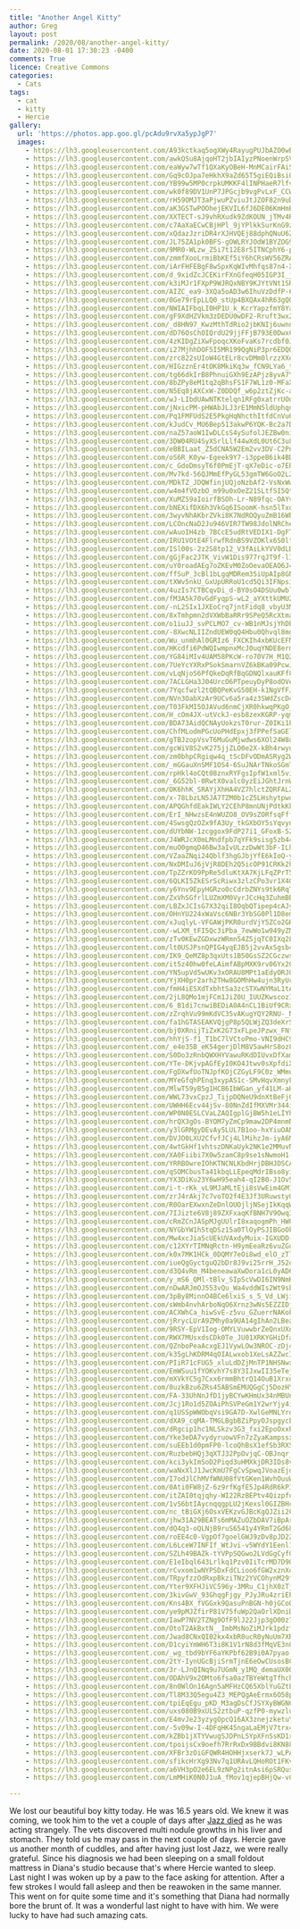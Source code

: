 ```yaml
---
title: "Another Angel Kitty"
author: Greg
layout: post
permalink: /2020/08/another-angel-kitty/
date: 2020-08-01 17:30:23 -0400
comments: True
licence: Creative Commons
categories:
  - Cats
tags:
  - cat
  - kitty
  - Hercie
gallery:
  url: 'https://photos.app.goo.gl/pcAdu9rvXa5ypJgP7'
  images:
    - https://lh3.googleusercontent.com/A93kctkaq5ogXWy4RayugPUJbAZO0wEJR6tvmoRZM6BVVneLb1ig4v7vXRf_pTtVRMtJ4hqZrXx2SD6RIDXbsI_2luUu0bQNdOArfyCqsBfRhUBAWaQqzNOijPB_NfdaC_i7Ul-Eixw=w1920-h1080
    - https://lh3.googleusercontent.com/awkQSu8AjqoHT2jbIAIyzPNoenWrpSVQlr88y4LxcBVqgmfGr8CTDJXQLWMIspibHEA0GPE4qHbO5b_3N-VLkFw2eRrfu1r7NYvY5DazA1BftefGUBzz2eBXF-vZGrg1Q7v4S_b-3Xw=w1920-h1080
    - https://lh3.googleusercontent.com/eaWyw7wTf1QXaKyOBeH-MnMCairFAiSOmK-JO3YCiSk6Rd96azX1gi8vFw1lw_642SXOn7tQlAqzAI3tAlEwLwywIAPGs0rAVYlFyuiJeb00cDpOvtJxZPWOCBE5kLloyiNW1ueL0as=w1920-h1080
    - https://lh3.googleusercontent.com/Gq9cOJpa7eHkhX9aZd65T5giEQiBsiQb9lJbvmiDHIfLEDxVRHkEBUcaKQlRjig9iTovJthqnNrvcAE_PJSXw1MKZfYpM7rJLtoYUfBMN_qsbMLfAfC0ZU-FKY4pODqZLeWikqBY9go=w1920-h1080
    - https://lh3.googleusercontent.com/YB99w5MP0crpkUMKKF4lINPHaeR7lfvI1Y5Qn5oypLpqb-DybUoerG8nyy-SIp_0MY7qoPQTu0RgpaydHvnZzg1woPHbdoWsUZFxAOAIL--d_r1yEK7Dx5EGQIf3_Jg8rOmmouywz10=w1920-h1080
    - https://lh3.googleusercontent.com/wk0f89DV1UnP7JPGcjb9vgPvLxF_CCWrPiYajpOuXATWfvGO3aJRDCsbONMtLTNpyiFekkP_W5acq-7248HBEEiKLiFEl1AvndgqCh61Dyx2b8Ufn5tUxmEf5lD8z-Ctmts8GmIVJiQ=w1920-h1080
    - https://lh3.googleusercontent.com/rH59OMJT3aPjwuPZviuJtJZOF82n9uDcqrNiauK2BcNg5RfxYMaXzIRouclMC6GDg84w4uj-krV1jY6_Kg_H7E1RKSfZr3o4xl23B5QdgZvtdZZlijhWG91pPm0br2NBgZsLwp4kZXE=w1920-h1080
    - https://lh3.googleusercontent.com/aK3GSTwPOOhejEKVIL6fJ6DE06KmHmEEkVKqKGVJXbxSx2WTzBjoSJNElbmXiXUsAW5bCnwf1qmXm5bu5NnkkpsoIY5avy36YeQcPcXSjOWZHubHDK2Qy9gY-OJT3M17hL9FVjtBtrg=w1920-h1080
    - https://lh3.googleusercontent.com/XXTECT-sJ9vhRXudk9ZdKOUN_jTMv4Rqpuebqq36kAbPSQq07MkmBZiypnquvALU2AqvVbmW-b5MwB9ZhejGg9R1JBbxqEAZKWSdhKxbrWPc8WGsQqE-6vEP35V-sx3agdUfQYa3-t0=w1920-h1080
    - https://lh3.googleusercontent.com/c7AaXaECwCBjHPl_9jYPlkkSurKnG9zUWrFnML7NiYChU7_nqRUBFnvPGC5H15SAeb92AXqW0v_aU282eCPnyJLhF5TPXkgfVkZCQgOzlGMefFP1aStzPyu_8MzQf1_JTwfdtxR1Bps=w1920-h1080
    - https://lh3.googleusercontent.com/xQdazJzriDR4rXJHVQEj88dphQNuU6ZZdon4zwAgk46sw2Qe12yHQ4uMtn3E98EcHqL-Lzt5u7IZE3OXGw_tldoea0jkujD7RIOb-sEv9Vcmg6RTda-pD1GhPLyRE_oavzQmeDvPwxQ=w1920-h1080
    - https://lh3.googleusercontent.com/JL75ZA1pk0BFS-gOWLRYJOdW1BYZOG9ev4iLHfUSnjRGYnq7xgUMu-aivmMFHvsCf080XpnOugjHV0Oq-eOUHO6DjbhJ9x93hTJBgn554dygsedMaPxUIG6KlKAY7vLFWTl7yG6qy2s=w1920-h1080
    - https://lh3.googleusercontent.com/9MR0-WLzw_Z5i7t12E8r5ITNCphY6-pMXeA9epkXBpwhE2JeuHCk-BBbpBPsXGBLNhTn192acqD9d-WSBYcLSEF1jp4YRu8cNImL1PaOv8s1z0tGXdGmxryZJrA3kNpVQmDM6WAKuec=w1920-h1080
    - https://lh3.googleusercontent.com/zmmfXooLrmiBbKEf5iY6hCRsWV56ZRApUZUM7yJqSLqFRxmh1S1Q0nkvZsIINrCi9n5QDoR8BOtaoCiDIZ7J1F8elpOEC2f-hRaN2anGDi4awiu8gW5Kf6T_pQY7JhgGcm8fqi25fzE=w1920-h1080
    - https://lh3.googleusercontent.com/iArFHFEBgF8wSpxKqWIvMhfqs87n4-XxhoE0DXt3qJvqbwAAT377S4EBB-OrKKpy20813yEA0pFX2LO8Arus4W-gCwhZSsSDbjk4a4I99tZFm_W97a1sTqtcY26sYVf-WPMvsa5aSY4=w1920-h1080
    - https://lh3.googleusercontent.com/d_9xidZcJCEKirFXnGfeqH05IGP3I_jnDpA08w7ombzXm5u5VbPJv-UQeQMdG7xBwI3Km62xV0F3Ennl6ESaS1H_5bzLPBiSUtq_L3t46FGtpcR2Nacw82Szc3HcYEg_XczYxo4Y0Fc=w1920-h1080
    - https://lh3.googleusercontent.com/k3iMJr1FXpP9WJRQxNBY9KJYtVNt1SRL1yV10NMdQui8ISjYdMg9UkpVHtDxFpMIRmu_6ZWD7uo1WyejyGUch-s4V1TC21YOaCATPajt35dLFZBjT0M0Vpc2NCEga0IKN0qzjKrGV3I=w1920-h1080
    - https://lh3.googleusercontent.com/AIZC_ea9-3XQa5oAD3w6IhuVzDdfP-6dociAWNWKxja4d6_dbwytK17cmp6mFWfAM40WRBr3yMmA5WQKDBVcpYFlxroz-2do62Rbv8aHQT1a-Nbyvi5ZgQfRySb7omgTs_XfmAJ5a8Q=w1920-h1080
    - https://lh3.googleusercontent.com/0Ge79rEpLLQ0_stUp4BXQAx4hR63gQOYlcyt9l8pLc_cmofQAle9Ic3DC5EKkGcStRHZY1Ss2Ojgr57gjpgOJppA_wBIRYP-AnSHaO-ztVLOxUd7XQr5nxr9t8oJ_dMj1nv_lmiaCPM=w1920-h1080
    - https://lh3.googleusercontent.com/NWIAIFbqLI0HP1U_k_KcrYapzfmY8YavBGrNsG3mqUU-ngdxMW-xyuwrt814hc_M3K_CBp-uFDQ0m993VI4FEfKRsitSUgbfOxA7SgyXMmx1DvTstl-lG2EACYaYeZHCsHGFH_s4AIk=w1920-h1080
    - https://lh3.googleusercontent.com/gF9XdHZVkm3zDEDU0wDF2-Rruft3wx27-nU4hCj3W1YATNadEC2dThFCtUNWCbsFfnOF6WE_yQVTxTwV1lVB6HB8XXIY6h8nBXURR7hzfi8HssxBX0FeTx0TLXkwbNU6cw2yz0eYRuU=w1920-h1080
    - https://lh3.googleusercontent.com/_d8HN97_KwzMthTdRio2jbKNIj6uwnnP4QFcdaC9vvHdcqbWJ7CwkUp7g8H3Xohbkuff4zSevcKDm4n5SLSMBELOwjGPBi16BXykIa-86EdYy-KTt4n0IDkvl6jbLO4ej7jsYoCT4BA=w1920-h1080
    - https://lh3.googleusercontent.com/dD76OsChOIQrdU29jjFFjB793E0DwxCVXvLO5SabgQBXs1Co4fv03rkRhXtY3ShEAWZYX7eN1lQAVuGjRBZkebGJ1NSJNLWD9Yme7_wtGvTUuUpxd2UJeV4lvwpyu_j3LyV7rNA-_EU=w1920-h1080
    - https://lh3.googleusercontent.com/4zKIDgZiXwFpoqcXKoFvaKs7rcdbf0J0TNpKw-sayVRupPGRLShzGklh310a9aZqBwl-JiDKVe4U9qpLHM9Ab__RUECZfn5i4vyNL4vr-wXT-AO_57py8wtfkfmxsgSmEierEjAbnBQ=w1920-h1080
    - https://lh3.googleusercontent.com/i27MjhhDOF5I5MR199QgNiP3pr6EDQOg1ey5rsW7fojCt6HqYL6rDx-E0HwOQUOX0IqmDdKbEWuK8KB7g4dQwRS6PRD-zAO13CNJb5dneXvQdgfiAtCe4o2kFqNhc4SOntDShS87Xq8=w1920-h1080
    - https://lh3.googleusercontent.com/zrc822sUIoW4GtELr8cvDMm0lrzzXXebPUSZE6YEEqxIVYCySkrKA_ijld6kMlLkzgkW0xDaIk_oTu1htH2mB4Cn83Z_l_16vyu52RRDlTzM2lZC3wdSiR-Af11w6JaAkxbS2i8atYs=w1920-h1080
    - https://lh3.googleusercontent.com/HIGzznEr4tOK8MkiKq3w_fCN9LYa6_t8QGlKffZ7bYKOTPCqewHEkSWfGc_nNderzJWa8vOzxNL-ir7bmLJLnXsCPQSh6oUfb0Z3tqO0MkUky9_q5ZdmK682wD7cWGoBT2d7OPHor14=w1920-h1080
    - https://lh3.googleusercontent.com/tg66dkIrB8PhnuiGXh9EzAPjz8yvA7YrR6daGVRLlG4oBbQDG5-HhQnhw2D7W3eD1tcL7bnboee7I0APLsmlotRirut0QXOTSi9T2F3Z-vDr37oNfRb9PzPBt7vRMtumZU8NYRA_G2U=w1920-h1080
    - https://lh3.googleusercontent.com/8bZPy8eM1tq2qBhsFS1F7WL1z0-MFaXCuZg-BGkty1DlN086HhsFRdqYY1iT9ZAdgiO87d2ONcNZIektY4K1oCwzJe8Xc5O9UUrK32NBT8OdBH9NSwjPsgmVtfpLn8GsyPRrAW6DycE=w1920-h1080
    - https://lh3.googleusercontent.com/N5Eq8jAXCxW-Z0DDQf_w6p2ztZjKc-apQnq-k3z6iXtmTRz-lbnXXqEozBChQ8TuBVlgaI3q_nCA2OkhVbthquOnqtOl0Tdf6uBJqazBsGYIDe_RFBzEcLKCIrsu2qjKgr8Rhbjrr-U=w1920-h1080
    - https://lh3.googleusercontent.com/wJ-LIbdUAwNTKtelqn1RFg0xatrrUOdmLn5JwcoTB9ZUi0ehDD0QN3tY-Bg03w3vR9tgDtSINQYyoJFtK_v-ZYwLOnZshWvm43ydQ1pwDC1UZM9jFTxU86ubX9_xkwmruuu4D-u-mzU=w1920-h1080
    - https://lh3.googleusercontent.com/jNxicPM-pHWAbJLJ3rE1MmN5ldUphqnAbZx-m0Bv6OCt-FshjHUb1__TiitYW3ShBQZYsNIOLkI7Im3S_K3qFqSJHUdvMpucYxH2Rp22N4CEz-x6LpmLTBiZdOJtBrctIESfh0jExF0=w1920-h1080
    - https://lh3.googleusercontent.com/Pq1FMFUdS2E5PkgHqNhcthItfdCnVu6GGGIDMymX2dMfg2bTR5jOI_D8DXXwFBlClz2i6tA0D7QRaf8HCSwJOtBnnE7D5YFsJCEmtoQrVPta5RRgM-5lxF0pHVFVaPbUhOOKysFVORA=w1920-h1080
    - https://lh3.googleusercontent.com/kJudCv_MU6Bep513akwP6YQK-Bc2a7DDBkYryTU4ZsOrqFHrj72IChu4Ffbf21OxyPmClmJUBnZfZWgKqHlVO7KQmLblEshcpKonkgun8yuiViyRHBzGOMxUCVcj1cbCUP4PMEafcdQ=w1920-h1080
    - https://lh3.googleusercontent.com/naZ57aoW1IwDLCsS4ySufolJEZBw0niL3pB4EePfZHq2ZfMLZGzrHNxN0uJqmquTfOleX1hkxNIoFDtQaM8aGG17hJg8UDTImoGfphWSIbh7rBtUOWyeY1oUmoP8-Xr6iSpLvq_uAvs=w1920-h1080
    - https://lh3.googleusercontent.com/3DW04RU4SyXSrlLlf44wXdL0Ut6C3u8lF05fda0jg2ywtTx4m60fdI_tAjEytCIkrApLSsG7JzNCUJNqp8YQ3iW8A-wLpRAkCPoNDrGxa21TTTVGdFHCAXdEPW_OEfs8WyvlzVleBFs=w1920-h1080
    - https://lh3.googleusercontent.com/eBBILaat_Z5dCNA5W2Em2vv3DV-C2PnEC8pjqEgoLqbpH3NpZL9KOzRlT_SLeyaM1ye4Clhej1pZXupnbO9U3gzb5sWFvkvcaV7QGgRbphTyqn3Pv7Z5xRVEQTBcE119uvSYo_-ssoc=w1920-h1080
    - https://lh3.googleusercontent.com/oS6R_K0yw-Egeek9Y7-i3ppeB6ik4BDUk18U85oaCKnl2fcqFxH7aanwITPaamApzWzfwmQNwmcfSi-8NRrS-tRv4an1kC1s7zUiXjFbEJKX6etr2VVcnZJOakSvUKX__2mryqG5t0M=w1920-h1080
    - https://lh3.googleusercontent.com/c_GdoDmsyT6f0PmEjT-qX7eDic-o7ER0UmS8U2_RhfpuL-_ur-xzEiAxZHyyCUpTNweI85AviUTrhuzvr1YNt_INwJuR2aTlP679MohUYxvbMviLEoYmS3sCKWqjIuYXrqyARlM6H78=w1920-h1080
    - https://lh3.googleusercontent.com/Mv7kd-56QJMmEfPyGL53gmTW6GoO2L2acYGuoz3tDHOpXkLcuhM8tsX7Iv6SnqJTsK2WEw83v74Rl36f899vvESQT76VW37RzVsEAIG-EKmQy67_SruhYSSHc2wNLEH6KnQ1llO-tTU=w1920-h1080
    - https://lh3.googleusercontent.com/MDkTZ_JDQWfinjUQjoNzbAf2-VsNxWwkqaD8AQVesETh0_DxQepluIgOLsihtm_6l7Heb42OYu2bv-deuiIvXGtlXt-AIdmcZdA0FWJG72LZwBAl9KG7U3n9EAe4u1Bs4x6enWvJzsQ=w1920-h1080
    - https://lh3.googleusercontent.com/w4m4fVOzbO_m99u0xOeZ21SLtfSI5QtQN1ondbnzOTV1EZ8V_xjcm_dr-E_eH8TPSSrMfqKcyiVGCG2DDbM5Fy4pxNMc7181r5Tm8dnFmTHCCgYJQlJzD9QMDUVRPhogkjRCuxmKS-Y=w1920-h1080
    - https://lh3.googleusercontent.com/XuMZS9aIoirfBSOh-Lr-N89fqc-OAYvDpavxYFCl3tx8g-mkYefs6jpif5_uVwF2axC25wS9URcJH2IuroOjhLbr_MrkSsZhW-5iPaQUoFMlIlgYEnDR75FQkOn6R_w-IYYibzEuElY=w1920-h1080
    - https://lh3.googleusercontent.com/bNEXifDX6h3VkGq6ISoomK-hsn5lTxo2cLc9yXXV5D1QS1eaAWWkyyYE7ab5FWjpAYrgElPGHABIaFNEGqZJ3VYxA5KS52Dzd2IlXHIIE8dCp9CkM18XM4D1txCUbK5ZjVHoWz--Jug=w1920-h1080
    - https://lh3.googleusercontent.com/3wyvNhAKbrZVki8K7NdROQyuZmB16WBOybCNRNeuMO-4a4g7QCqpQfHmUGLaKrOXrEoYzz6i4Ex8aWOmyR41in-Y5rsp7Q4ThKHsH3BiBbJHXe_Ze94Wkf6pF00aQb1Kv-UbVrSO1YQ=w1920-h1080
    - https://lh3.googleusercontent.com/LCOncNaD2Ju946VIR7TW98JdolNRChe2gXGzq93dHdRx59uqwtxRn_vlcMmU2vnxUok6AGvCNqLiz9Cv3ljFk3kqiRH6UvRhTXs65KZAYFaHlS7g70qx16i7MMkT1DzU6bArLs8bOEA=w1920-h1080
    - https://lh3.googleusercontent.com/wAuoIH4zb_7BCcE5udRtVEDIX1-DgFTztw4jJbZFENE8Kc9VnBZjFbSsXSaA85F_Hf7zC6YcpNF4Fkbn48lvCNlVEYkdnOUxRxI8J4C-fFXRrz3N1gnEwq_00VQkGG1jQ6fANmKut20=w1920-h1080
    - https://lh3.googleusercontent.com/IRU1VOtE4FlrwfRdnBS9VZOKlx6S0lttg9iH9gOcPt9UxBrkgLpbcOArob59jdTRNuhcWU-jo-hgO3wN3sJ3egM2-wKMGfT9u8V46LTvkm9yJWUEjsCsp0iwzFKL8v-aVVJd0nI_-Xo=w1920-h1080
    - https://lh3.googleusercontent.com/ISl00s-2z2S8tp12_V3fAiLkYVV0dLDjgwT2aox6bjtzCknsXQZ8BHisg21iJN-iHw3XIrgGW-g4fOTXhw6ziBflBPmvYRbMOb0KgAvBZhSXMHz62HP5wEmmB57eOmmiv4kb4_knW_U=w1920-h1080
    - https://lh3.googleusercontent.com/gGjFac2JTK_VivW1Dis977rqJT9f-lIt_-s-btmCPuVgInsV8PVmbN3nNxIhgFkhPbnxY1Z2_F2wRavc7sfjk52slYz4CXRNleM4PhlHzbtEpHxqRdszJ1P4tbbSh2HmOOi299rXBGA=w1920-h1080
    - https://lh3.googleusercontent.com/uY0roadAEg7oZKEvM0ZoOevaOEAO6J4M0x1ZaN6lQgxLxe92hGIC-tvmxJIvMjbPO2jWwgFFn15_Aav5fZlwZxFIzYu9S46mdhjkkA20fcgjN8rgWMX9j7eA14a-Bve14PhF2TnUi60=w1920-h1080
    - https://lh3.googleusercontent.com/ffSuP_3cBl1bLgqMDRem35iUpAIp8GNCxhRtJt1p51_WNWO2BjuOygTgo3kIDYPxt-cgefMC7uBQWsUlv8DxN6Vp76iYWVWwg48R6xskoW20MtYhU3iXp3jTHD2ddjLXT_8AFiMLbKY=w1920-h1080
    - https://lh3.googleusercontent.com/tXWv5nkU_GxUpURRoU1cd5Qi3IFNpsiGf3cHMMWCJOLXvUFn6yH6LSyFlKGz-rbJmEbDaI9ddpFKb-jEn9JI84BIXrISpMCQk5yIcCH9ly5qiCh_VGhDx28tVjwuzygDuHq9Vz08IVg=w1920-h1080
    - https://lh3.googleusercontent.com/4uzIs7CTBCqvDi_d-BY0sO4DSUu0wbluRJlvuX4zoznrpIWsY1L4koCHLRIhawfxWwMaCVJ8eY536-Hs1KCVagNLFF_oYn6YJSqhJ2e_1wxKCFmBaYEH-OQH62XRwLs8HHblbV3sMwA=w1920-h1080
    - https://lh3.googleusercontent.com/fM3A5k70vGdFyqpS-wL2_aYXttkUMU2vFDkP4fGvYCHcqq6HwVwd-UScfYWTDxBXTZx8lN9o5Gek8IpfN6s1S83-axm1AUwTicDTQ7aLctOWQTzQD-CV0a3gAFHPqIN5zCNEXiBBweU=w1920-h1080
    - https://lh3.googleusercontent.com/-nL2SIx1JXEoCrq7jntFidq8_vbyU3MDJLlMabvBv16l-0KvpxFaHh9ctCqSRFzK-0hJhu-qXnBcdtbvHFOnOY5l_6uKF-t68jARWod3IAOvOVcrj7Vlal5dLMxUr_QfNPxqEp6hAfs=w1920-h1080
    - https://lh3.googleusercontent.com/8xTmhpmn2dVXWbBaRRr9SPeQ5RcXtmajfTf4RiOLWopgzjtv6nMrYOks9BuAkxXIX-HzyICu6HK0OXuDijzjdomNeumkK_lm1GiKOWYelxp8NG-oN2Pd4Sri26_XxtalqowpcR7xR_g=w1920-h1080
    - https://lh3.googleusercontent.com/o1iuJJ_svPCLMO7_cv-WB1nMJsjYhDbCMsvEugtA4ybDJUOaC_B5n5wet-aaN7wU0DHEQ98KY9avNqpr9tEQuQToOPSoeBM-2xGGpZGuwNQI0ZtPOQpYse1MgavkIBCUUOTxwqTHh3w=w1920-h1080
    - https://lh3.googleusercontent.com/-8XwcNLIIZndUEW0qQ4Hbu0Qhvql8mgtQBXUfCcswCF-y0eeRN5xE3YmDy6wHoMKUCStSrBQbolqaeFcn6QU5RvyLtiLs64iutcT262PyJEilgc4G9LLmSjlb1cbTa1RmSay52HhKlg=w1920-h1080
    - https://lh3.googleusercontent.com/Wu_unmhAl0GRIz6_FXCKIh4xbKUcEFM3_R7OkzXF_m9HDIUiE5IVIoct9XX1ynPaUNi67av84Q36TGjqXfyDHkMM3ovCuDaSmdWgQtebgM8asNtoEKcSgImMIDu_Vqx05Z_akv45lPw=w1920-h1080
    - https://lh3.googleusercontent.com/HKcdfi6PdWQIwmpnxMcJ0uqYNDE8ermSw3U9KEoW-3hSJIpU9XEBsF_4Nzq3jY0sThxq5hYu2GAy6CiUXpFYKJNHhnvrVNOfHBnZbbfDIk0iJOPCxFaXIeWYFi1QCuaAZUetH5YgGaM=w1920-h1080
    - https://lh3.googleusercontent.com/YG84iMIv4UAM58PKcW-ro70V7H_M1Q2oqDbc5zDyr91WsWx8Vol0msZs0U2Vj7NZkhOFf_sJBUyDCm8zPY7hqd1DOQh4s9CQVcaa3UG_EubNJ3Iy-MZUfUtZDiQTZQbFzw4EnjbktWQ=w1920-h1080
    - https://lh3.googleusercontent.com/7UeYcYXRxPSokSmarnVZ6kBKa09PcwJo2RwP8jYfKUrp4jpcahfFzrSdj2VTF2ucZSNhgfaBJMpzKB8sZoGCv5Z887o_ZoO_Xi6Os_v5WgVWZLkCwTdVMGrGP8rCrNZ9HdP6Jxq8rys=w1920-h1080
    - https://lh3.googleusercontent.com/vLqNjoS6PfQkeDqRfBqGDNQlxauKFf8xrTAwFMSyT6ExUgpUp3JKhH-IhF9WwatYckczj8eWudAiZt-iRsSd7pd9CzOfthrEvt7rFT7wE4JshXPEzxc2oIdAfmmWfOVQ4LzTfena3TE=w1920-h1080
    - https://lh3.googleusercontent.com/7ACLGHa3J04UrcO6PTpeuyDyP8odOVe6b8_JjI7I25Cvja14V-tuYrE8L8iDhTCqufkNt5W9GXhJyNolQ-BOSJgAtkzyMc9nO37TAXKCTvyjJgIMQqDfIaxvmOI-Zdj0WDGBPNLsikI=w1920-h1080
    - https://lh3.googleusercontent.com/7Yqcfwzl2tQBQPeKvG50EH-k1NgVfFJhzfjmWLQ4IDZ2KMK6h5Pn26nz657zLxeNnA5P-931ISlXkfrUyYJcATzJ3zfpEB0mMG0LKPBRIlAtYam8244f9WNp5B6t4gpAoDo8CwgJmbo=w1920-h1080
    - https://lh3.googleusercontent.com/NVn3OabXzAr9UCv6a5ra4z3SWdZscD4C0lm-QPGUOpCGHHDKPYTYhdiqUCRXeqx-5nGO9nmv2CyOsN3eY2-onhJTzaXE-bVwDu6Mdsv-fj2NjNM7SwHdv1kwELzYuTFQ_fwsy4xIV3Q=w1920-h1080
    - https://lh3.googleusercontent.com/T03FkMI5OJAVud6nmCjXR0hkwqPKgO_u2YTRCSRcy-ofBEm4LE0S7j5v_Hd68U9PDhMODcRLF5PuvmKx-u3Uj7HH3e2NYMUubTWzUN2iEQS_llXirM5N0SPNx3k5bh7gO2tntcE3vsI=w1920-h1080
    - https://lh3.googleusercontent.com/H_cOm4JX-utVckJ-esb8zexKGRP-yqmkETk18lJjQEy7V8DLzxWITv-2ea60JAW3xuevXsa_21GNuI7su4BSK5EGzXUHzGJic9b1pARLtcZJwSMv_hZl5ZPlkElOvpgc_Vvfi_RlPDY=w1920-h1080
    - https://lh3.googleusercontent.com/BDA73AidQCNAyUokzsT0rur-Z0IKi1PLWQ-T84wu7_OWk5K674Ym4NqBB2Y42fDdUJyK4Zfxs-6ijJ9YeO7vr14S7La1U207vVq4ntPg1DHpdhd2HKAid7V5Uy9_iFKDrT0mZIC4Xg0=w1920-h1080
    - https://lh3.googleusercontent.com/ChfMLodmPGcUoPHdEpxj3fPPefSaGElHXXlhD-CTfgEb4U6_6WWf2wsU-xYXNtJWz_X6v7iMIDBmvQc6F7E8e6xNSa1e9LGhC8IXkeCFmp3Ov4Kj5uelDTRMpz7juhLqGOHEWCIujyo=w1920-h1080
    - https://lh3.googleusercontent.com/gTBJzopVsvT6MuGuMjwdws6XOl24W8qe_FkvgZU9f0oX4CHeMY2clp5lwyrtyNFI_mMb0-TC8Mdz-85SE3RfyEsu8OEntnJ37-6orOGBRsuitkDYX3KNqBejsUEUSyqDG6k08G39W-4=w1920-h1080
    - https://lh3.googleusercontent.com/gcWiV8S2vK275jjZLO0e2X-kBh4rwyn2iTwdblUV7QGZgF7dtOMyP1UZS-vR4QdgFY01GZW8eHOcTOK8fb6FfkFaKHI8nlRcH4DLYfa7uaU1UY1OK4nUiOKMxPvu3iPbQgaaLbGHB58=w1920-h1080
    - https://lh3.googleusercontent.com/zm0bhpCRgiqw4q_tScDFvODmASRyg2WqVtBasAIjq6f_pW399mcr4P27vGLqz5MpaHmn6tnlc6i6l2Todf9MjS7cWlSULSgrx5pVghKUmb5pc89EaYDqA9YsNVVdxkSGbnR3yQKrmLQ=w1920-h1080
    - https://lh3.googleusercontent.com/_mGGauXnSMF1OS4-6SuJNArTNkoSGmTcWGiAD0KaFF37gUs8Ba7x_vNfxISXMy-gAqeQ8tA3QcVh8qwPVspkok_AzB93SZsY2PtY2wKbRS5zRlYrG9HxvqmrzAcxrnYkSsFmDUYD_6U=w1920-h1080
    - https://lh3.googleusercontent.com/rpHkl4oCQt08znxRYFgsIpfW1xml5vi7whgv23t4bbHDjS-1EB4rY20wtGDuHBfOY2tFuaiKKOTcykbpMPOUKIazue4iz7E9MGLuzieBn1xHUrUTrSjzbHKTEkqWnBlb6UF5oFLYe-E=w1920-h1080
    - https://lh3.googleusercontent.com/_6G52bl-0RwtX0valc0yzEiJGhtJrnWQ7Bgo2lhwNl96m-BYDpCN2lixB5GkzcElATOpGdb9sad8a7Nq4y8yKpCnLdsh1V3qRQi9Zo6id-WBmHr7027s4I1T_iozhpC71LFJU3BTURk=w1920-h1080
    - https://lh3.googleusercontent.com/OK6hhK_SRAYjXhHA4VZ7hlctZQRFALZ4BTsGcY-EfhM_plG-_-wyvT3mnsqFG8KvtGmMUnp01yA9w9IXNk7mmAGcVo4ST7JXfmHNiH5IE6toMi9X4DftKVqJDjRMnBntga-mFaHjCEY=w1920-h1080
    - https://lh3.googleusercontent.com/x-78LbzLN5JA7TZM0b1cZ5LHshytpwo6BCh2p-ZeeqLE0G-TvQHJ7IIjh9Fjh_MoBg-8IEJbtP6uS5PxLs0TlSkFdYoMPMOGQDIPSdORQbgOM5qFC3NNCMhf1qK6K6U2HSymuolGHys=w1920-h1080
    - https://lh3.googleusercontent.com/APQGhfdEakIWLY2CEhP8mnUNjPdtkKkngSRqhSMop0kfc4IptSicMO0mEUd_lK6VVT9iIjnMadg21qtfPuJX62o7RWfbD7wQ5LmiIHTvkSFmUxCdR6iNyymcQDO_2fWlCxXpNVgxRuo=w1920-h1080
    - https://lh3.googleusercontent.com/ErI_NHwzsE4nWUZO8_OV9sZORfsqFffA3LoEvTYgY2JxBdYs6dYNolhL5MVBkr4RPl4VCLo9MEQPLCJYtm2zd4hdJBZ5VTu1zZmiopTiLSw9zmMJGXe4bc3eokUzl-NS94fKoQ1sWfQ=w1920-h1080
    - https://lh3.googleusercontent.com/4SwsgQzOZx9fA3Uy_tkGXbOY5sYqvynMuBgwL_lbwWpQ2zGvjegq66Y8EspRT31z1SShCvv-4XL4i6I7uHM8VE4s-SG_JTVheKs3lz5vKf6EPOfLthA3EJE2QeGaMG-xhStkiuh81Wc=w1920-h1080
    - https://lh3.googleusercontent.com/dUYbNW-1zcggox9FdP27i1_GFoxB-5Z0lAIjV1MuTwdAG0QZQn8sq8DXcVYVtKwe1618fyivCcHHHnnYiG9NBsObQ1rWH8LWjx-I6LpIjLHgxQhrC9-pLaR5xKTf8PvIubXsbGm9LgQ=w1920-h1080
    - https://lh3.googleusercontent.com/J4WRJcX0mLMndfpb7qYFk9sisg5zb44b1__sXCUQDvsWqM4SJeYmOXMpaZV-gfKmtkmUSvGMw-hiJ9jCF9UPpyXreYNPK7yQ4U6CkvKrqIqeKdRMprEob0UB0OCq9ZiPNXIsXs5WtFY=w1920-h1080
    - https://lh3.googleusercontent.com/muO0gmqD46Bw3aIvULzzDwWt3bF-ILhEe3cOc0mKWChpfWyDLO1XS3FnoXsrFAdmLTKbgnP_7y-PJIAj-TqROHcsHS_jdD_KBvFTfD7ZTGPanPn006AWMFoYZRPcCwYlOkOMlqp2Wt0=w1920-h1080
    - https://lh3.googleusercontent.com/VZaaZNqi24Qblf3hgGJbjYfE6kIoQ-yCpMnH7O1QDavQBdKH83AIMvX4IQiHIiyDZjYvcgjv_IxaxAhPjcs4aiFX-TiWqjazH3Ay8jhDRdJKYHR5jzFy6DsMtrsbWdfQ6lUhDfRlNlk=w1920-h1080
    - https://lh3.googleusercontent.com/NxDMIuJ6jVjR8DEh2Q5icOP91CRKk2h5QcLtU-lB6TK5ijTay2kswqj6f668aQjtTNJxAFSUPPn2208sTfEo009fRWfWfZmAWJ_HXdm4iuJTl-9CytY5vccEBvfkNhBnCJ85lG3JiG8=w1920-h1080
    - https://lh3.googleusercontent.com/TpZZrKO9PpRe5dluKtXA7KjLFqZPrT5rs9YIgFhnU-1mY5Wv3e46UnkRHxONCsxWX7AZJaODd3DWjqB05japr6Lz92WcSrJyyDX5b-LLhX70OzUnJIjLcr2wECndpPQgd-nRGT60aow=w1920-h1080
    - https://lh3.googleusercontent.com/6QLKI5ZkESrScRiwx3zlzCPo3vr1X4GcBDtlG2r7MIQh4GCdtj9a5e84lr4hh9jg93KcyXHCZqMPyzOOU3ccwCHipSBHpj2MonkVGgkc7ejiAIyTQLUEHbyHC50HfkC2YorleMXcJkI=w1920-h1080
    - https://lh3.googleusercontent.com/y6Ynv9EpyHGRzo0cCdrbZNYs9tk6RqT3Scn8seYK5PD6IQ5O8bTl3UV3zj5DRd5jk-AQjOdB3-HLrp6YxkV6wXrpaLmkLqThtYg2PPq7bdJ36_uR91YO991RQFwyEJjjulAU68VMavY=w1920-h1080
    - https://lh3.googleusercontent.com/ZxVhSGfrlLUZmXM0VyrJCcHq3ZuhmBBxSVSZxIxMmdF4bNPyvYDOprrz4Sr2oSlbrXAaB6_yWGXF_Jy57AuIDwDH2xtSflAawqtou3cdugrNXR0rGDX0VM8vEJhOu6jINw2Q1rXyKt0=w1920-h1080
    - https://lh3.googleusercontent.com/LBZxJCIsG7X32qiI8OqbQTipep4cAJySDdc6y5CqNVSEU1Fb-YlCzCCZAktC147BUtlYyu829fNPtE67Uzt_CeKHTYqemt2X5CnuQ39WIxTo54cDLGWvSEWURa0Hko4Xv3iuljAWmSw=w1920-h1080
    - https://lh3.googleusercontent.com/OHnYU224xWaVsc6NBr3YbSG0Pl1D8emX9s4Ra5sQU9sYO51FNi8hyN8kMIdSLXM5uvx33kWgRCmObsppuCiaI4VGMfRUBNOjEkq3KYYxJExWn1AYEQGxoGoK2W-AmaveytMSzVBqR5c=w1920-h1080
    - https://lh3.googleusercontent.com/xJuqlyL-VFGAWjPKR0urdVjY5ZCo2GKGnImhsbBrUC4H1-E8bkubvp5-CGgT2msHeyXvmYoKaFlRGv0qH6t2H8G-NqZQ3wG09dzP071wFyqDEs5bz9GLloocuoBxOwBvDftSfNrAOOU=w1920-h1080
    - https://lh3.googleusercontent.com/-wLXM_tFI5Qc3iPba_7ewWo1w949yZMULByXOadt3DnvDay_s_0vrKl-MVczu0iTF58I61N0gH_LhSpeeMfqnZ_pP_fKelX5QcV6yqvHGc1KmtNdtHSnC3FJtlTkKBypAWuUDntbJvE=w1920-h1080
    - https://lh3.googleusercontent.com/zTv0KEwZGDxwzWRmn54Z5jqTC0IXq2LPnh-smHnBMMg05RNQQLHObNb22rrYyT6gfekY3c-PBbMHX-OCQLcLd9iUdGCJfSdqvQ83UC4-P8uHWvriWdthAJav0H-n31aTuCSd74_lByI=w1920-h1080
    - https://lh3.googleusercontent.com/lt0USJPsnQPIG4yqEJB5j2vvAxSgsb4vCtz6b-ZrUy29DUOuKk3kIacsQh9XWyVd1YKYry8dWe0isl7CpqSRoCpMuOBRAnbCg6NYcI0AYpahztZC1r6tp3SAj4jNUEGwuT8yS32-YwE=w1920-h1080
    - https://lh3.googleusercontent.com/IK9_QeMZ8p3qxUts1B50GsSZ2CGczwsUofRQwq1phkLT5pihIzw-JC2T_cbXeG9hN2f3LFR3X3TxprEgv9xP5jpUI59sd2gq2O9i6lEb5IgQl2LpUfa3sgVNgWcr93n-f0gWM-2ZpDI=w1920-h1080
    - https://lh3.googleusercontent.com/it5z40hw0feLAimfABpMXK9rv06Yx20aJUuvE6GY91L8KDh6zCMq-61ZLQnv1SQg75QZO8PCxcDY1GoEDOj_icwrN38ibf1BEAwCRVoD7daGSKJlUjayIOT7N0HgmoWmKfmhfOP8gRA=w1920-h1080
    - https://lh3.googleusercontent.com/YN5upVd5wUKv3xORAU8MPt1aEdyORJQ_pP81U7uBPhSKHKWM_7cUv75zxquBOMMJRDsx-fofzH0i7xtsn5ZNZdyyB31uQjx7wvyLaMCJHPFVBd-GqTS75G_p9lrcpcVW5SX6eD_ehmE=w1920-h1080
    - https://lh3.googleusercontent.com/YjXH0pr2arh2THw8GOMhHw4ujn3RyUca3pH5421M6SPKBV9c4rZsjSrGRw0059rRbF4FYFn1bPtrFYsl6CWhSZgyJuOuHb7IxzOMP5GZNU4H0Dzsh_ejj6xSwpuORN1O4yXSQSOT2gk=w1920-h1080
    - https://lh3.googleusercontent.com/fmH4iESXdTxbhtSa3zcSTXwNYMaL1tAkmhA8frRYILRxWacVKK9-BFBFHv8CJ8Ocru-UM38Gf7hDM_2Cp1HMygpBg-sByhKmvorW29RnvD08BU-BzhyfEcOsi1T8pJRx96UMOZc7F7g=w1920-h1080
    - https://lh3.googleusercontent.com/2jL8QMo1mjFCm1JiZ0U_IUUZKwscozIvhJ6f-y3MBEj0J4k9Da0jzVAmRkUVZ9-OjaA8zJV4ON3X6fj2fkIFllvrnBMCFeoI7CFnn9ArSxOFYv2HGxk6O5s0OxEH60ySZP9Qh2EkQxY=w1920-h1080
    - https://lh3.googleusercontent.com/6_B1di7cnwiBEDiA0A4nCL1BiUf9CRx0MBwMmnDyAEI9FTMBU6Y9gp1MCAIuGFTbWh0jlT3hqkTgEhoJB7qcK9h6ayyLtqQB7MVWF6LtHhVHi_f9B4svY5LsDfEdW3gJ6CaEdLw9AOQ=w1920-h1080
    - https://lh3.googleusercontent.com/zZrqhVu99mKdVC35vAKugYQY2RNU-_Nakf9dLWQnuLsTPGVur1Zh6UkKL-uVKOghM4ilB7ExZ7waFFxRBxzI4_ryCLdsSwpT3XwLr15HM9rDQ8wJmKy5r4fCYlsKCdcI6orJ2TzI1bA=w1920-h1080
    - https://lh3.googleusercontent.com/fa1hGTASEAKVQjgP8p5QLWjZQ3deXrSt5aIgSp870D13qSULvASHnxiFTr6S-Rz6kPnm3G4I1FnBKwy7lv9qMfdBENtEr3myh7YbOBrmzzAtu1DYX7xXZSZES3HrCZIsU8osOaH_yRM=w1920-h1080
    - https://lh3.googleusercontent.com/bj0XRnijTiZxK2G73xFLpeJPzwx_FNtzs9PZOungG0wi6bw1CDhO96CDSlxFjVsfLeKlCEovESdcZMoe8MBsKUDYY52oIK_v4z6ES_4jrylkx3ni-b8KvNJ2hmKuFmcyeHawgNSl7QQ=w1920-h1080
    - https://lh3.googleusercontent.com/hhYjS-f1_T1bC7lVCtoPmo-VNI9dHC9Td2lCFfYhPNY_D-wiw8AXRurP5jacXUUe6dQIY4634Q16fFDcCKE3nRWVHzt7BKDCCmaOTBee2oM8vBSk7fAZFcljBpyHCP2zzUlOeSbZltk=w1920-h1080
    - https://lh3.googleusercontent.com/_e4e35B_eK54gerjDlM8V5awHrS8oz8j26XHqdBvHykBwvG5aSPZTQ0v98RQWilOLwuR_rcczTx6Vbfd-XMuptfbL-0EQUZgLIzrBpuyeg6sirV27STNoCDSuWWSBIC24r8ppB3A4Hc=w1920-h1080
    - https://lh3.googleusercontent.com/S0Do3zRnbQWXHYVawuRKdDIUvxDfXam_7R_xTiDjn3vtIkzFyE3MmLqdfw4pv3fhArBsL_WBtJLl6B74akVTN9MJV2e49GAw8Jti0eA7dWUcgXxJ7lIN2YjZxPDgO9dEEQBg0-Xc7kw=w1920-h1080
    - https://lh3.googleusercontent.com/YTe-DKjvpAGfEyI0KO4Jtwv0sXpfdiXWUiBJnXYQym9MbuqWU0S0XdyEQk9LOFFDpK4RTERBs7DP_ZV0vc24GgtfS72UT1rJpG8DE4lvsAkgehM84dBlJVd8CZRyky3FhRnzjwsiQY4=w1920-h1080
    - https://lh3.googleusercontent.com/FgDXwfUoTNJpfKOjCZGyLF9C0z_WMmuxKYsCZqAsk77vdstp_p2yAIkMfU3I54t0hIg3GCP0aVtf4vrNX3rr3XIejXkIWhEQnBr2xQPloL0m6dvr5mNmizbGPbzDyAqatbKUyhgXkCA=w1920-h1080
    - https://lh3.googleusercontent.com/MYeGfqhPEnq3xypAS1c-SMvHqvXmnyFgUWvqcQADP6Glv57rnDPeNiHbAqYiBY6KWqFHQ04NatoXOkivO1sUKUh-mQXXHqKeRdsWSRRb9Oj8L_SFYzDfBCDPu7AT9eJ0TNfYe1Asc1I=w1920-h1080
    - https://lh3.googleusercontent.com/MlwT59yB5g1HCB6IbWGan_yf41LM-aHI40QA8_lqwB4dn4uG4vsW9nCshTqo9jLoXYi40ee7L4CYqq2OF_w25tnlyLbDxmVjRfFy9AOAHvgyjIcQEbFrkGuO7vc6JnTOA9DdULpT0_c=w1920-h1080
    - https://lh3.googleusercontent.com/WWL73vxCpzJ_TijpDQNeU9dnXtBeFj0VnqBRhpejDBSYV0TXcR1EHeSCEZLy2ent_3PI389z91aI3YQehJ2g8eP3vP-phB9pfUQCWTUCIxse3DcyVhhsef1qFAgYzC3SggiBzVclqow=w1920-h1080
    - https://lh3.googleusercontent.com/UWHH6Ecv44jSv-80NnZdIfMXVMr344itQaLWZdScgDLHOLMSPJwipnAR1_AEGNc3QPuBYNXCBUQBf_o20UY_hedfPMnbnQ-Z1J94pRsVtkQkF17qM0pSVlKtGiwgYjrrwyLejOdR1Z8=w1920-h1080
    - https://lh3.googleusercontent.com/WP0N0ESLCVaLZAQIgplGjBW5h1eLIYhljw2X6-xgXy7Osi3yKAnafU9_7oRH6BLy6QEu9Ke-nsJVBAC9-KZq0_04Ol5Ly9Lkp7yL7v6HXValh5X4F1deLfwwjnM-eh4n4eLeE0rfqyk=w1920-h1080
    - https://lh3.googleusercontent.com/hrQX3gOs-BYOM7yZmCp9maw2DP4mnmNPeeCYvPlctecyjODP3mT92niAB1XrjvjrItCiE9DQ2dXzbHjaUEUxpGaxsHY3bDfk1u5fNsRq3AqYSvwWnU38zLGoBsVvaxDw_eWWEvh5Vms=w1920-h1080
    - https://lh3.googleusercontent.com/y3lGRMgyDEvAy5LUL7B1oo-hxYiuOANStjd62nsDOYLLnd4J3tlRrPv3s_FxqkJHHWWg7PZMTbQw6NWAzTyxcTJBIRF_5TfLtS-9gIApIka4BRgIvC3KRAsBSB3B0i6NxZImZxP95dQ=w1920-h1080
    - https://lh3.googleusercontent.com/DVJO0LXU2CfvfJCj4LlMihzJm-iyA6MfAq2cfbvff72Zjj_h8bshS8-Bp1OIOfAYCfaLjw0ECJG3k3GxGDuzUV0wf7MaZpfAGK-DSqED9slzW1pQLUhtqb0kp6QGLjFgZ5vIJ-_C8sg=w1920-h1080
    - https://lh3.googleusercontent.com/4wtGkHf1vhtszDNKaUyk2NK1e2MMuvNGqLvG6fRSV9vqA6Arn0_36z9Z5kVMe2ITeWzFY0sWTle9jkBsdhaYXIK4WyXuFKMb_GqAdB4ZYrVUxloc2B_OvjzxXpBZLN42TBR849-0bgw=w1920-h1080
    - https://lh3.googleusercontent.com/XA0Fiibi7X0w5zamC8p9se1sNwmoH1-rMpZvb-VdBV-aBNHXCJRv7dmhUiDlWsrenySBdns4GLBlVyx8jyDnw9WONRDxH_u8M4eQmCL2diITHo2IEes-2bWLPVtt6weVs8FjYc9Le0g=w1920-h1080
    - https://lh3.googleusercontent.com/YRRBOwreIOhKTNCNLKbdHrjDBHJDSCA1iRyQ8KPo94x_-T_S59I-lW9mwkRDletmhJt1n39URivjIffjl4mt7vYGo3KtmKgLnV4NC8v1I8VqlvKioHFd7BJFz5fUiyGdJLcb2Ih3Cw4=w1920-h1080
    - https://lh3.googleusercontent.com/qSOMCbusTa41kbqLLEpeqMdrIBso8yig015loiS4pXld8bnwmr2ELXOM_BG8Lyg4c_huon2K1ooPG6_17jL0Ec8sjwJk4geqGRvokWbUkU0arxAEaiNkLHkLAxq5Csw7_e1YbCjKKTI=w1920-h1080
    - https://lh3.googleusercontent.com/YX3DiKu23Y6wH95eah4-qI2B0-J1Ov5DiITAaCz3jeYG2_iCmlp36oDmhtgJnMSyDlmgTxb5YBkGawZHVR1NX68tAMy8yPdgae880qmCUYp658vjfSoeG4Y8z-1oSKT0JE81SUJ-2bw=w1920-h1080
    - https://lh3.googleusercontent.com/i-t-rKk_vL9MJaMLtEji8sVwEim4GM1OcT2PzBeKTN1ntLSgsS8Q6jhK1Lp2GJHB9geq9R6AT0N8yNO3OHD0h0pqZp_BvDxwWl2VERwQRGPe2G3qQ92iQimpZlJlvca4TXKjEd0Zgs4=w1920-h1080
    - https://lh3.googleusercontent.com/zrJ4rAkj7c7voTO2f4E3Jf3URuwstyGQB1UxrFDhCLjbaM9qTgyelKKc3k67JvBVawV4naA67DinUdCOPkXkdSKXagGb2O930xuGJ3fRGV9bsD38vw6yM0_O0-YXI5JFw4n0lFU1RgA=w1920-h1080
    - https://lh3.googleusercontent.com/R0OarEXwxnZeDnlOUOjljNSejIkKqqWF3NOttV2i5i3CKnVQsYpaGsYicUNVBcFk0_V-QYgy0-ZAxmB_xZcx_bHvZmGEVszd2MPfuJUBd4SJhoNnzi2r_aU7CIVfZzqjofvETARJ7aQ=w1920-h1080
    - https://lh3.googleusercontent.com/7IJizte6V8j89ZXFxaqKfBNH7V9Owq3-aKQ31QjqzZqJHw-exJ8nRzb2mYEUsfugKwTakHcL08pxF8E47JD0nsJrzibGeNcD0B6qn8CLrIWFHuhcigXi3uq5bYp_u6LyifxDumr-Ahw=w1920-h1080
    - https://lh3.googleusercontent.com/cRmZCnJASpMJgUUlrI8xaqogmPh_HW0pANuxpAmhjutJx695hdYYRqL_hnOT5p9s_FIW_3Xr-_ASXLnlX9UZFe2mcoTMmqlxkt4eHjR6MOHFskFk0O5U8ept55PINx6uh8Ult1QBCrk=w1920-h1080
    - https://lh3.googleusercontent.com/NYGbYW1h5tqDSz15a0TlOyPSJIBGoOk5tVO_kFS1aHy2ASmgydkcHhMJ8oAceky5kes2_kZyxXFajqHqEJfiZz-aHgF0TH7cxkatkchP4hJWw6vMoingk01KKnziboOc1f7Ms6YLnDY=w1920-h1080
    - https://lh3.googleusercontent.com/Mw4xcJia5cUEkUVAxdyMuix-IGXUDD-O5s-OYOD4P3I7PAVTqR9mOCU0JBIfJAACN7EwfiBIZGpCEENVq9Zv3urWv6FOWBhFjnyApr5STtC5FcVRDM9Xg82Axe11oGEV0kKWi0-RM0Q=w1920-h1080
    - https://lh3.googleusercontent.com/c12XYrTIMNqRctn-H9ymEeaRz6vuZGusnOhe8Kql-0YxZPTWV7amJHqIKfr0hjLni6qN1I_rtvPyLtBvJDlklivWoDmitJfzzEW7LUVQPiVrVhSYOUCsdc2iU80dUpz820t71YXYXA4=w1920-h1080
    - https://lh3.googleusercontent.com/k0x7MK1HCk_0DQMY7eOi8wd_elO_zTlTCrDD35V96KBJaTPV5wMWB0041Dp6O5w4tQFEghkxvM8IXagbQXtL5wUQ8Li-L8_1d_hB964_8_CEKKW0PXe_ZEZWxwlF5eOJgUIFAVRHtmI=w1920-h1080
    - https://lh3.googleusercontent.com/iueQgGyctguQ2bDr8J9vi25rrH_J52q4FMGIc9kFvCWA56k2gcl_JicWlZVw37RZGRSIIkkAQobTvemTDRt-ByKDZCin7CY8WefWFwMZlX_bNPxFyDeN4rwA_FmNkhOXjf6PrIa-5Jk=w1920-h1080
    - https://lh3.googleusercontent.com/d3Q4vRm_M4beneawaXwDora1cL0yAD6PIhMfOzC6bHJUVAEyqlszBxBR6R_qoZ0_MmgXXWV9H-C_wq1F_Y94dO2U7eNg_ZjXKqP61yde5UgO6A4ZdE_RAoFcxQyvzbGrxpS2uWGMJt8=w1920-h1080
    - https://lh3.googleusercontent.com/y_mS6_QMl-tBlv_SIpScVwDI6IN9NmKghNJNcSVFr8yg4PYmHcsDkgrq7nymvlHstUM6DgcsGoMhSkZ-0VnQc3nWw_8UmnPWMHS_BfqvDwvVS_fHxLsrtxBQ4zEII3QrLU0pkqlkSd4=w1920-h1080
    - https://lh3.googleusercontent.com/nDwARJmOJ553vQu_Wa4vddWIs2Wt9sbvHergcnNxYA2x9t_wxj4tEYVFfUY5o_8THKdj43UiVQHE9CVWeky2uN9LUaBn_HsBbNgeQYXitwQwBfcAtcTzCgtMpsZkdYxRNH_Mhcpd6x0=w1920-h1080
    - https://lh3.googleusercontent.com/3pBy8MinnO4BCe6lxiS_s_5_Vd_LWji1rXeVKE9GU323RUrk5l6mtQMNEmVd0IRFJ9CgthEqMXySYbv_42lDAHBCvn2KVRSZV_dAO0VoohVKKiF4kXjjxlSgXi3TOqrAebBHtPPYDYY=w1920-h1080
    - https://lh3.googleusercontent.com/sWmb4nvhArboNqO6Xrnz3wNs5EZZIDjLci9hFDVhTRn0xQrnDoSJJ-UIKHZ36W_pJtr3_STz2cxIEbKatXL1ajlTwQ3oD3s4FMJreIaZG-5BvrwI-4zs10gF0l3-gdGOjmfJOX1KGgE=w1920-h1080
    - https://lh3.googleusercontent.com/ACXWhCa_hiwSvE-z5vu_GZuerrNAKoPkE2-nCJeKPC6iofbKPl0N3q59FfdKwNY4IiIXrfuiC7KQs7X_48ykXussXnsEi8SLm9besEAbt8shH3wvIEM9SS4mgn42h-_-NTTvFRVLHiM=w1920-h1080
    - https://lh3.googleusercontent.com/jRrycLUrA9ZMhy0a9UA14gIhAn2LBeaW6KUwh49ksYrjq_aNbWh9gvqjmKysWYs_O8dRty04PrEZMDscwqsAfZHPIOufPw74Z07cXqe6vpVWaenR2vG053bVQlPCwmRjcwRknK6yX9c=w1920-h1080
    - https://lh3.googleusercontent.com/9RSY-EpV1Iog-OMYLVuwwbrZeQnxUXnenSW1vXf0P353OXqkugJhmfZhQwp11QeRh8h9hqUniMh-WHX1aN0sxVw9MqlHwPssjMwNwxwXAiSdSNYTdxw846sS9z86ArK3elV_sU6Fdwg=w1920-h1080
    - https://lh3.googleusercontent.com/RWX7MUsxdsCDk0Te_JU01XRKYGHiDfaSfnXlS6_G1WI5eI7QMxugFyjUiPBs4hp_CPI2cbPRqxyIfIqhuyWCjOODJ8OZfIQuv8sYQ5Ii1BlfKQ-ZTseSOpPzsGdN3xjBMYGDfxnGeso=w1920-h1080
    - https://lh3.googleusercontent.com/QZnboPeaAcxgEJ1VywLOw3NROC-zDj4APyyl2HfGeGFS9JnwcMO8umJIgTWYhN9h_8Fru3NdGbY-R0fAcr7i3T8_Qgce1Rq7KvPQYVc9z1dpJw7-s6QaKpC71Efet_mz3ddP-fJF_kY=w1920-h1080
    - https://lh3.googleusercontent.com/k35gLhKDRM4qOIALwxob1XeLsAZZwcIjyZZkvnitR6hKEENTpZTeQPLPf9_tgTuifeaytqKPHO543LZvJ9pp-3wy406CluqBLFbLf1qfZ8SSnb8iFuFAFOCcrdIjcBWCWrqDAI6xzgw=w1920-h1080
    - https://lh3.googleusercontent.com/PIiR71cFUG5_xluLdDZjMnTP1NHSNwx7-UWwsuGHhGTzjLx79lXgTYE7zG_gKmv7Kcc7d5sP-MJCVi8my4_Aau-gDP800amepOZOE6rLkWqxKrLLrR5k5BLyrpMCS_LtVawlWM1P9JA=w1920-h1080
    - https://lh3.googleusercontent.com/EmWSuu1fYOKvhY7s8Y3IJxwII35eTejcsarRuulsbwis6Oj_0rfmSZ_aa_t3kfuC_cJmdTmdrnGA1cYcKw0nzjLeHYRbdBxZ_TMfK3D1bnU9VrLi1MsqD2KYO92Gtgp-jLFfu0_W8jc=w1920-h1080
    - https://lh3.googleusercontent.com/mXVkYC5g7Cxx6rmmBhtrQ14OuB1XrxqokEsS85xh0oWBELWqoRR6rTxMRFTS4WFELPKu3rOeGPfcmOXUZu_w0VmBa96DwELL0GIirHsedUVxz9rEu9cFWnr17qXD9ZKZEWOc5hm-0cw=w1920-h1080
    - https://lh3.googleusercontent.com/0uzkBzu6ZRs45ABSmEMUQGgCj5DozHYUR5eW5OLCVQBRXLN_jiDMxIwNSD0vcaP6zfeYt1jAEqGf7O61vn1ibLF7c2_6tcPIMC65d8PzAaf5dRvuVA34mGe4ozbpbEw2OTorURhcmhg=w1920-h1080
    - https://lh3.googleusercontent.com/FA-33UhNnJfD1jyBCYwKHmUx34nMBUniDLB4cyWuOHuTv2INtx1KAQInkbiUh5ezU66PzqIWfZxphq5Fy2ol8nO1DantVRFgHfWkrXWChfUrBZxn4sUzvf8z3J-PNXjHA9nxV1xzhlw=w1920-h1080
    - https://lh3.googleusercontent.com/Jcj1Ro1d5ZOAiPhSVPeGm1Y2wrYjy4id0gKV2ViRmJIftYyVIU-2t7XlZ1_2yRQZxyXIQkcrA6V8PCFCDwZbzHR6559NZa7nrui7NB-bDCketsHLDlKKk_SBlNCVaRkAKvzb35vJikU=w1920-h1080
    - https://lh3.googleusercontent.com/q1USSpWWObqVsi9GA7D-XwlGeMNLYrdRf-itVwI24GfPgbzBUM_ifz6vv95xm9LDMt1aXPo7U_sPU7aX6LcC41aMu66dof1p2YAaI-_CTaf_5_TG_-nKYUnp7gR4d3waslacQJsOLS8=w1920-h1080
    - https://lh3.googleusercontent.com/dXA9_cqMA-TMGLBgbBZiPpyOJspgycERK7lYCU7_hvHVdmwVeWnVs_5tSkU_MF7prK2qRBy0DF4f84o66PKmHHuLaolziBtqfBJg1fJzM2qklM08bIasMf97jxXu00367MXup-7pnsg=w1920-h1080
    - https://lh3.googleusercontent.com/dRgcip1hc1NLSkzv3G3_fxi2EpoOxxPr8qQNLMWLYXyE2cfFoMupDukBvuMi7pBm1k5zOSkefu-_pwDhOhFwkRIbIc0AqtHq2rsYvNcgi0tRmgiLJtiu_EZuB0h-FQ29RQ0HvEfSPSI=w1920-h1080
    - https://lh3.googleusercontent.com/Yke3eDA7vydyruowVFn7zZyaKampssxvOAlQD7RZDdeMiC381uhtvQheqRWKebKfkGrYpaIxWkrGdG0RsZ2vyS82NGLt0zyzad1VDc9Xes48nhjuQz1g6zm4N_McpFA5NZpEdgki3dU=w1920-h1080
    - https://lh3.googleusercontent.com/suEEb1d0pmFP0-lcoQhBsX1efSb3RXSy2t9PFG2UZuVrQzZzqBQvOFcdDiXUbWS4dtY3a2MV9M0uXsD5M7B0U6XbzXKt4WcshjFZ427S9uXkh2Wj5zwpAFksoxXuX-oeSKdHIg53AsI=w1920-h1080
    - https://lh3.googleusercontent.com/RuzbebHQj3qXTJ32PpOvjqC-OBJnqr_k9FmhrOrX1rcr7F_PWKNUvJR2LEA5OLvgGaLK6gnJ6Ck9GcL8GzKkeVKXi0_lUp8hwpXAYP84_Fu2zXzGmCjzRGZb4rrcrVzLwlEfjNa8TGg=w1920-h1080
    - https://lh3.googleusercontent.com/kci3ykImSoD2Piqd3uHMXkjDR3IDs8vqKBW3dkl0o31Wg6PP5clqiM9dg6nA8B1ghyuU1j7DXeaL7qzyuydbukvy4nGymqIDWHvBd1DlSAuPYl45ZcCFWrpYeFQvGXW9-FUFiK4zpg4=w1920-h1080
    - https://lh3.googleusercontent.com/waNxXlJ1JwcKmU7FgCvSpwqJVoazEjdzBF_fFM0hceSwd2Oe7av_rcoHiW_A0wjFUCb71ToQWhBp31jJSjb4LRggJ5YRpT_o-a8SWaW92Pf_eGGJ7-q_XJmLgWGso2FPUMnftKMXOmU=w1920-h1080
    - https://lh3.googleusercontent.com/I7odJlChMVfWNU08fVtGKen1WvhOuuWRjkKMgfIVFJIqYwzkvbkvLYc4OcX1MrVSC69bHs3NSTygN0XSnMlT-psrfTftMaNa1IGRwnwBfJyoyqD-FbMgRuHN4z-ZQrsXPKX0Lju1GBw=w1920-h1080
    - https://lh3.googleusercontent.com/0Ati0FW8jZ-6z9rfKgfE5Jp4RdR6kPImnfPITH7w7HyYYV4Lt5MRJIkZaG-lIF_cSQwJFAOuPjr-i0CpnN_wV01PjwSqXFhibueO0_nVhS7I9H68skELqSujg5czuhTJd6BCTlg0oXM=w1920-h1080
    - https://lh3.googleusercontent.com/itZAI0tqjqhy-WI22RzBEPtv4QizpfudXL6POD1qIARYYJromVgPedXdN24z9I-QijYGT9ZG1Ojy8MaoYvPFwX_-v_tfIZE8yIt4FJuZ4wWaE6j_LXRqLjmYN41zMojlz9TYHSIItak=w1920-h1080
    - https://lh3.googleusercontent.com/1vS6btIAycnqqgpLU2jKexsl0GIZBHcdsGTm0qUqtzPfWzssYSPjLLJsOzb_OuRt_sZFYcvdn9WP_UAOUCga7bAKQFgp7whVUwXkqJ5JOOVGCwKF7xMj5QgXktF_fKbks5P4d_5tuvo=w1920-h1080
    - https://lh3.googleusercontent.com/nc_tBiGXj6OsxVEKzvGJBcKgQJZii2CJ4DpYZvG6j3SkbBwPzK6HFPJypBWM3fhkVuC4anFbR5TJFYJ4oUcU1qETDmDm48MCVeh0ECJhpoOsYg8C-NtsDl1_g-SbsEfbyPGRNxwiFUM=w1920-h1080
    - https://lh3.googleusercontent.com/jhw31A29BEATs6mMAZuOZbDAV7iBpArLZb0AwmtkepVJCLJN_r4qTdIg6XnomXPKnFKqKHQDTQJJJAIU2Mw8CSYEGxHV6XlhTQHactWOiDt7-wBPduFvCAEHdQTlhQpHprBJ0H-H39Q=w1920-h1080
    - https://lh3.googleusercontent.com/dQ4q3-oQLNjB9ruS6541y4YRmT2Gd68fcRAg37lUgbftcrSBA3KGZUSwA6vZ90VmtNGMG4l8tZmbXx9lMV3i28SzQE2eJz6XhBTwDNDttOFkI-ztfQYTlukVu27AIRAm9xHBCxwpNQ4=w1920-h1080
    - https://lh3.googleusercontent.com/roEE4c0-VgpOf7goelGWJ9zDv8pJD2ZctSi6Z3IahTjcAnN3LC8aPK_SbREVhhaeM2GKn8pfvimUu3H-_4KmGYxYRGseWzrngJXb-iqEaV2fSEsFZkTvh_wtpHU90umvmObClm8fnlQ=w1920-h1080
    - https://lh3.googleusercontent.com/L6LceW7INFIf_WtJvi-v5WYdY1Eenl13LPq3g4lBJeXJ3W11-zO34CoA6yh0CpTxI6Dca1j32p-3LknZDy-pLlMKQumXl1M2ZrChQDIUwYKgkBR19ufcel4vtHofFuaMC8UwA_uSYuk=w1920-h1080
    - https://lh3.googleusercontent.com/SZLh49BAZk-tYVPpSQGwo2LVdGgCyfGSKjCPPenyoXki1ht7Y4bLNoc2mI8N6T8rY4PKdsv7HnJws5d5iFkyTCQG7eKyBQSzngAj5BvydYb6oui_zXFjBVrghpZAe3dFpVvLrsNMliU=w1920-h1080
    - https://lh3.googleusercontent.com/E1eIbql643Lrlkq1Pzv0IiTcrMD7D9Q9g-S9VZoVtYmnnYcw4Z1N020imedQzB7trdoJPUPip2UcalkqD-qjtoSi1Rv3Wc-4C0SQ5c_i0WdHUk_WjZ4UzVuHkpeinAJN7t-sVX9p--E=w1920-h1080
    - https://lh3.googleusercontent.com/rCvxom1wNYPSDxFdCLioo6fGW2xznXqJJT2lF4609tCwvQ7N6r3hidXekC4IfPl4gzjV3MdrardR3MrbTxnNcx8AX_kuaTaepynjqDZiarsiNncrLTxy_wAClBYb2p3G-2H-pgUMDq0=w1920-h1080
    - https://lh3.googleusercontent.com/TRpyfzzOdRxpBkziTNz2YVCOhynM29f3qkMX7erzuuHZiCo2Bd9C1gEDGbyyYaCGczjEr6XYtxwLAR9sVYa-9tjbwSoE39inohdIBCP3ZWBMxm_PUgQlMYD9mHm_srLt3K7UtkPDii0=w1920-h1080
    - https://lh3.googleusercontent.com/Yter9XFHJiVC596y-3MRu_C1jhX0zTjd6W8fY8Fwy5JNFsz9QIUc0o4JSEAZ8TykgQeJsJtE_KieSUdmLE4YhTE8DoNw6gE3c83um1zk4truiCrmZZ9mYUy7oIKo8ZwnmQ7enqxi3jE=w1920-h1080
    - https://lh3.googleusercontent.com/3kivGwV_93GhqgFjgy_PJyJRu4zriEP0Dm2jsECZnv-Vqtoic7kIc-NP-wwrJuifvyultbPMGbcM7zfuitfvuII_kIGwId0S6H5yEWb3NZskcxg-X-b9ZY8zCxVOR9H8RhEIIxu17wE=w1920-h1080
    - https://lh3.googleusercontent.com/Kns4BX_fVGGxk9QasuPnBGN-h0jGCoOIh9heYiRRO00eeMqo4YTol1qYQW3eTxYCqVkEot7pOmE-Olly-YV7wbEfVxDyHaSj4h09oopbB3XD0ITZNr7IHOH5pnitM3P7yUXO3MdVWQ4=w1920-h1080
    - https://lh3.googleusercontent.com/ye9pMJZfirP81V75fuWp2QaOrlXDniDGN1ELaTN8gnzwMVCjkLfP0fyZg-MWt2fzdbKhf7B8h1pXbCXZ2XLmSAp4dK5roFW11af9Zl_iUQfyGhaUeIhSGYEE-0spe1HvFevlt5Qzfjc=w1920-h1080
    - https://lh3.googleusercontent.com/IawP7NV2TZNg9OfF9lJ22Jjp3gO00z7h8lNwTIXgepXvDmJ-q-RyKmYnBZFNhptOkNYvU0MDeWiDLPQoXbLhwgqCtQ3pX_xa2lu30nVV77ACaer-0oHedfk7N5SKDHqMrsdLQ0DrNEU=w1920-h1080
    - https://lh3.googleusercontent.com/OtoT2AkBxtN__ImbMsNoZiMJrk1pdzfbOixefLUH6D5ZOLFnH9rFyL73lNLEaLhfwyg1fxycd813fyRu69AqW4VB5JVAP-S1bVasmOb29EZKPS0UwKhmZex9-s82B6P38cUO6dJIlTk=w1920-h1080
    - https://lh3.googleusercontent.com/Jwad8CNxQI02kx4xbR0ucR0yNuUm7XRylHhTl7_l-iln1Wqb8kMy1jctL5s0ukfVm-f1XCKp8OYodvZeNVnnqhZMehTJjHoWsWuAmy5t0MpEKCn3Pbd0zYRRZuFWJFfRrp5cF9VPqV8=w1920-h1080
    - https://lh3.googleusercontent.com/D1cyiYmWH6T3i8K1V1rN8d3fMqVE3n0Ww8V2vKORQoNAy_e438Ess5hNTCM339VX9-_nNQ9s6YsKkQcswLDwMW-8M5nSU9I32C-cf5kQ9Z48JQ6gX49ifwKtt-TjaNYah4HqyGzUPBs=w1920-h1080
    - https://lh3.googleusercontent.com/_wg_tbd9bYF6aYKPbf62B9i0A7pyao-zn_FSiPV5jaH3o4EcErL5VD2cpZKeoPEre0NE4_YupR2u2VWcDpSC-XJtMHhMQSmdbhL3ryTZIaTsI6kMV01-8pvP8RsT2yHwRaJKnV8JjtE=w1920-h1080
    - https://lh3.googleusercontent.com/2tY-IynUGcBjiSrmTjnE6eOwCUsosBCiCFEjU4-iJwtLO04tTnYVsIItLjsxbBu3AmzyJaR_G3gN-hz3NW2JqW_fe20etTSil-bvtatS1n0AbSgp0IxkUn1vcQOGafd7SOColdA01N8=w1920-h1080
    - https://lh3.googleusercontent.com/3r-LJnQINq9u7UGmN_y1MQ_demaUX0Q4Yzzt2MxYfSd2SoxjEgMRiq9LyYBYweaTKr1uK3T81NedRlv9JVne4seUP-GAjOnjg5jLfnZxL8peO5H41NFfOmloVEpIw-9OdWsIjSe_m6c=w1920-h1080
    - https://lh3.googleusercontent.com/ODAhV9x2OMto6fsa0azTBYeWtgTfhchYfNlios0Jqcb7dmNTGrALP1VDayBAv6X3kBum7bScQircMZlkhnMyL3mImEMW4qEbTmm5N8Pwr4ISHOq5gYgaQI62I26ohIY1eIAINTdB3cA=w1920-h1080
    - https://lh3.googleusercontent.com/8n0WlOn16Agn5aMFHzCQ65XblYuGZtbNZAezJSYVab50RUT2Gg7BzrMYt5gU3vQ2tAJDB9W4FTQ2MjL8LoFsPnLSZBBCRtqxXJDwjB7dQMZcglFUiLo5nre0SAEQ4z93NWgISNwl4MQ=w1920-h1080
    - https://lh3.googleusercontent.com/Tl8M33Q5egu4Z3_MEPQgAeErmx6O58p_eg_H2fP19VansjIUe_ydirtinzKCkt8cNWsmEtVZhtfie1h_BiYifOIgmEVQXYxkUzCIoXO5n5SJfJygUHWeQjXNhTsj-lQ-X7f4eR4png4=w1920-h1080
    - https://lh3.googleusercontent.com/tpiEqEgu_pKD_M3agDsCfJSYXyBWGN64FkQ094P6VXtXir3Q__EvLiP3fw0GWe1ty1tkTubbY8ySE0cD8F1mBZc91nbuPKzzf_0p8AZPgsbOiykLN9uTASJDvPaF0IQpEqAiaC7Yvdg=w1920-h1080
    - https://lh3.googleusercontent.com/uxs080B9xULS2ztbuP-qzfP0-mywzluo4YRWeiethbXsF76mz57khzulRgd0XxsSIVkBAB47wVbmB20DCke68OJgqgo8C_qZsgCYpd3VqD-DZ65lp8AqMJXnVb-eBJAwIuYKY_Hy9Tw=w1920-h1080
    - https://lh3.googleusercontent.com/E4mvJe23yzygOpcQ16AX3znejzketuYbZ-8BZU-HaMNs9iD-AUaaSmJ1DjHZVCSnwaodpfXLZsAbLrMXx_JhMSM6asugX0D2Byhr2iFWuaj57Xp-MWlaRdSTMyedTdKO-8TVal6JaqE=w1920-h1080
    - https://lh3.googleusercontent.com/-5v09w-I-4DFqHK45ngaLaEMjV7trx43VzEafbjucNk1Mzl2ufErL2S3gERRMJ6J4oLXiuSjOjLKscIZUjjBt6AChD9_uClOb7BDCA7etxljF9Dw_rEYfo4RzaqGGSq4CTUf3MlvuPU=w1920-h1080
    - https://lh3.googleusercontent.com/kZBb1jXTYVwugSJDPnL5YpXFnSsKD1ryVQ9iWRAINLG62fHhZFevICA9Te3J4DzvgKIVRzoTwl17gnqwRAdZqywTIxxTaTNCEM4T6k4IZpa-cmihTuh9OqrLOMJl8zrMSx8eYl33vAg=w1920-h1080
    - https://lh3.googleusercontent.com/tpoijsCx9oefh7RrRxDx9BBdvi8KN8855aoHewLU3EbFHT0IFvG6-ymwEvT6Zg6NUpSuGoGWYnb56Js18KYNAyG3GuFrZJrjJu2C-jzvKOKRyPqGjvDeNFGOv57Bk2X0EluTfEDOrx4=w1920-h1080
    - https://lh3.googleusercontent.com/XFBr3zOiGFQWR4HOHHjxserk7J_wLPAgNQqtiI9O85ZAVXipKh1my6KNBAUQJGW0oEjrHRhPESbvnA0JSXV7Z4IgIeL222lnDYvK91UUJ2EleYG-yZZchrmRd6JrLd0Ltb1pwPklR8c=w1920-h1080
    - https://lh3.googleusercontent.com/sfikcHrXg93Nv7q1URAvLQHoROt1FKvI5wl49IwgPcBjD8Ku4YFcB8jZ4ppnKwOPo-4Dzw-LbzKNgjKxP3rVHQCyOc3vStKMSNhy1iBDW9jzuOYmMeZEimtnX9CWxFlBfhqE2vOS1Ys=w1920-h1080
    - https://lh3.googleusercontent.com/a6VH3pO2e6EL9zNPg2itnAsi6pSRQusT0aG5IbPa3U1G2IDdr_tAEpmb2XNxFxGGNFWRPLKxT7YwcmELXL9k3CfR_1VqAXjLNkEv8vJq7pS1HGqu35BGwD5eYssx3UwJ0861a1FBb5E=w1920-h1080
    - https://lh3.googleusercontent.com/LmMHiK0N0J1uA_fMov1qjepBHjQw-vCTkrjaNfeORmK81K8pnMT4A5aSRea24h-7q8CAkIaF7LglRGggqNYDP7ALjo10fiHckc3oCYuAmDnB33s2fgzzunyadJS4eoJG6G_JxH4QL2Q=w1920-h1080

---
```


We lost our beautiful boy kitty today. He was 16.5 years old. We knew it was coming, we took him to the vet a couple of days after [Jazz died](/2020/06/angel-kitty/) as he was acting strangely. The vets discovered multi nodule growths in his liver and stomach. They told us he may pass in the next couple of days. Hercie gave us another month of cuddles, and after having just lost Jazz, we were really grateful. Since his diagnosis we had been sleeping on a small foldout mattress in Diana's studio because that's where Hercie wanted to sleep. Last night I was woken up by a paw to the face asking for attention. After a few strokes I would fall asleep and then be reawoken in the same manner. This went on for quite some time and it's something that Diana had normally bore the brunt of. It was a wonderful last night to have with him. We were lucky to have had such amazing cats.
